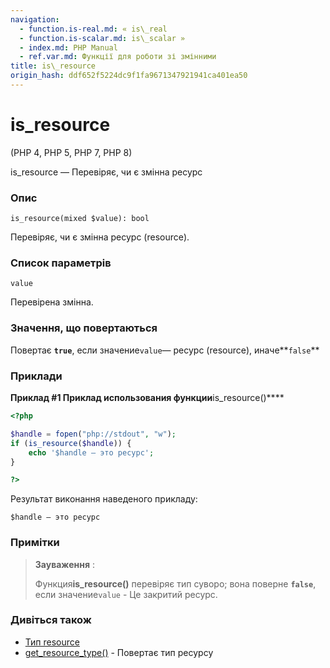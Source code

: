 ```yaml
---
navigation:
  - function.is-real.md: « is\_real
  - function.is-scalar.md: is\_scalar »
  - index.md: PHP Manual
  - ref.var.md: Функції для роботи зі змінними
title: is\_resource
origin_hash: ddf652f5224dc9f1fa9671347921941ca401ea50
---
```

# is\_resource

(PHP 4, PHP 5, PHP 7, PHP 8)

is\_resource — Перевіряє, чи є змінна ресурс

### Опис

```methodsynopsis
is_resource(mixed $value): bool
```

Перевіряє, чи є змінна ресурс (resource).

### Список параметрів

`value`

Перевірена змінна.

### Значення, що повертаються

Повертає **`true`**, если значение`value`— ресурс (resource), иначе\*\*`false`\*\*

### Приклади

**Приклад #1 Приклад использования функции**is\_resource()\*\*\*\*

```php
<?php

$handle = fopen("php://stdout", "w");
if (is_resource($handle)) {
    echo '$handle — это ресурс';
}

?>
```

Результат виконання наведеного прикладу:

```
$handle — это ресурс
```

### Примітки

> **Зауваження** :
> 
> Функция**is\_resource()** перевіряє тип суворо; вона поверне **`false`**, если значение`value` - Це закритий ресурс.

### Дивіться також

-   [Тип resource](language.types.resource.md)
-   [get\_resource\_type()](function.get-resource-type.md) \- Повертає тип ресурсу
